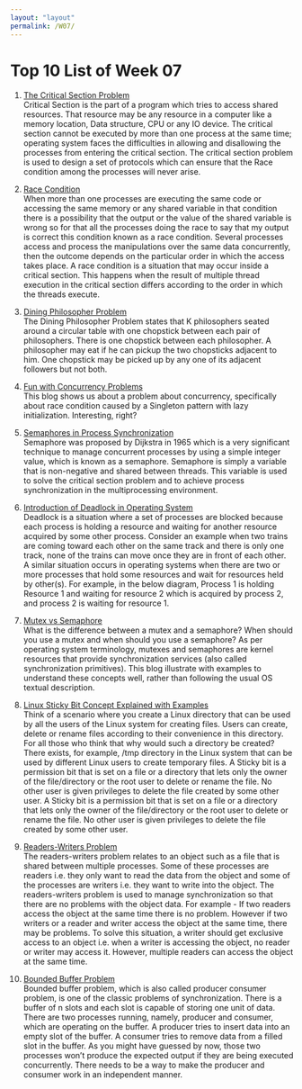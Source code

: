 ```yaml
---
layout: "layout"
permalink: /W07/
---
```


# Top 10 List of Week 07

1. [The Critical Section Problem](https://www.javatpoint.com/os-critical-section-problem)<br>
Critical Section is the part of a program which tries to access shared resources. That resource may be any resource in a computer like a memory location, Data structure, CPU or any IO device. The critical section cannot be executed by more than one process at the same time; operating system faces the difficulties in allowing and disallowing the processes from entering the critical section. The critical section problem is used to design a set of protocols which can ensure that the Race condition among the processes will never arise.

2. [Race Condition](https://www.geeksforgeeks.org/introduction-of-process-synchronization/)<br>
When more than one processes are executing the same code or accessing the same memory or any shared variable in that condition there is a possibility that the output or the value of the shared variable is wrong so for that all the processes doing the race to say that my output is correct this condition known as a race condition. Several processes access and process the manipulations over the same data concurrently, then the outcome depends on the particular order in which the access takes place. A race condition is a situation that may occur inside a critical section. This happens when the result of multiple thread execution in the critical section differs according to the order in which the threads execute.

3. [Dining Philosopher Problem](https://www.geeksforgeeks.org/dining-philosopher-problem-using-semaphores/)<br>
The Dining Philosopher Problem states that K philosophers seated around a circular table with one chopstick between each pair of philosophers. There is one chopstick between each philosopher. A philosopher may eat if he can pickup the two chopsticks adjacent to him. One chopstick may be picked up by any one of its adjacent followers but not both.

4. [Fun with Concurrency Problems](https://blogs.grammatech.com/fun-with-concurrency-problems)<br>
This blog shows us about a problem about concurrency, specifically about race condition caused by a Singleton pattern with lazy initialization. Interesting, right?

5. [Semaphores in Process Synchronization](https://www.geeksforgeeks.org/semaphores-in-process-synchronization/)<br>
Semaphore was proposed by Dijkstra in 1965 which is a very significant technique to manage concurrent processes by using a simple integer value, which is known as a semaphore. Semaphore is simply a variable that is non-negative and shared between threads. This variable is used to solve the critical section problem and to achieve process synchronization in the multiprocessing environment. 

6. [Introduction of Deadlock in Operating System](https://www.geeksforgeeks.org/introduction-of-deadlock-in-operating-system/)<br>
Deadlock is a situation where a set of processes are blocked because each process is holding a resource and waiting for another resource acquired by some other process. Consider an example when two trains are coming toward each other on the same track and there is only one track, none of the trains can move once they are in front of each other. A similar situation occurs in operating systems when there are two or more processes that hold some resources and wait for resources held by other(s). For example, in the below diagram, Process 1 is holding Resource 1 and waiting for resource 2 which is acquired by process 2, and process 2 is waiting for resource 1.

7. [Mutex vs Semaphore](https://www.geeksforgeeks.org/mutex-vs-semaphore/)<br>
What is the difference between a mutex and a semaphore? When should you use a mutex and when should you use a semaphore? As per operating system terminology, mutexes and semaphores are kernel resources that provide synchronization services (also called synchronization primitives). This blog illustrate with examples to understand these concepts well, rather than following the usual OS textual description. 

8. [Linux Sticky Bit Concept Explained with Examples](https://www.thegeekstuff.com/2013/02/sticky-bit/)<br>
Think of a scenario where you create a Linux directory that can be used by all the users of the Linux system for creating files. Users can create, delete or rename files according to their convenience in this directory. For all those who think that why would such a directory be created? There exists, for example, /tmp directory in the Linux system that can be used by different Linux users to create temporary files. A Sticky bit is a permission bit that is set on a file or a directory that lets only the owner of the file/directory or the root user to delete or rename the file. No other user is given privileges to delete the file created by some other user. A Sticky bit is a permission bit that is set on a file or a directory that lets only the owner of the file/directory or the root user to delete or rename the file. No other user is given privileges to delete the file created by some other user.

9. [Readers-Writers Problem](https://www.tutorialspoint.com/readers-writers-problem)<br>
The readers-writers problem relates to an object such as a file that is shared between multiple processes. Some of these processes are readers i.e. they only want to read the data from the object and some of the processes are writers i.e. they want to write into the object. The readers-writers problem is used to manage synchronization so that there are no problems with the object data. For example - If two readers access the object at the same time there is no problem. However if two writers or a reader and writer access the object at the same time, there may be problems. To solve this situation, a writer should get exclusive access to an object i.e. when a writer is accessing the object, no reader or writer may access it. However, multiple readers can access the object at the same time.

10. [Bounded Buffer Problem](https://www.studytonight.com/operating-system/bounded-buffer)<br>
Bounded buffer problem, which is also called producer consumer problem, is one of the classic problems of synchronization. There is a buffer of n slots and each slot is capable of storing one unit of data. There are two processes running, namely, producer and consumer, which are operating on the buffer. A producer tries to insert data into an empty slot of the buffer. A consumer tries to remove data from a filled slot in the buffer. As you might have guessed by now, those two processes won’t produce the expected output if they are being executed concurrently. There needs to be a way to make the producer and consumer work in an independent manner.
